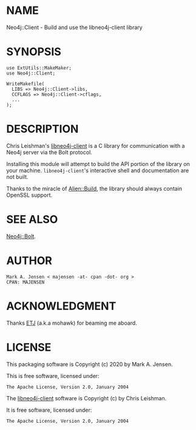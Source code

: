 # NAME

Neo4j::Client - Build and use the libneo4j-client library

# SYNOPSIS

    use ExtUtils::MakeMaker;
    use Neo4j::Client;
    
    WriteMakefile(
      LIBS => Neo4j::Client->libs,
      CCFLAGS => Neo4j::Client->cflags,
      ...
    );

# DESCRIPTION

Chris Leishman's
[libneo4j-client](https://github.com/cleishm/libneo4j-client) is a C
library for communication with a Neo4j server via the Bolt
protocol. 

Installing this module will attempt to build the API portion of the
library on your machine. `libneo4j-client`'s interactive shell and 
documentation are not built.

Thanks to the miracle of [Alien::Build](https://metacpan.org/pod/Alien::Build), the library should always
contain OpenSSL support. 

# SEE ALSO

[Neo4j::Bolt](/lib/Neo4j/Bolt.md).

# AUTHOR

    Mark A. Jensen < majensen -at- cpan -dot- org >
    CPAN: MAJENSEN

# ACKNOWLEDGMENT

Thanks [ETJ](https://metacpan.org/author/ETJ) (a.k.a mohawk) for beaming me aboard.

# LICENSE

This packaging software is Copyright (c) 2020 by Mark A. Jensen.

This is free software, licensed under:

    The Apache License, Version 2.0, January 2004

The [libneo4j-client](https://github.com/clieshm/libneo4j-client) software 
is Copyright (c) by Chris Leishman. 

It is free software, licensed under:

    The Apache License, Version 2.0, January 2004
